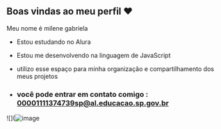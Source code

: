 ## Boas vindas ao meu perfil ♥️

Meu nome é milene gabriela 

- Estou estudando no Alura
- Estou me desenvolvendo na linguagem de JavaScript
- utilizo esse espaço para minha organização e compartilhamento dos meus projetos

- ### você pode entrar em contato comigo : 00001111374739sp@al.educacao.sp.gov.br

![](![image](https://github.com/user-attachments/assets/59f04fe1-87f8-494d-a498-751b717f92aa)


